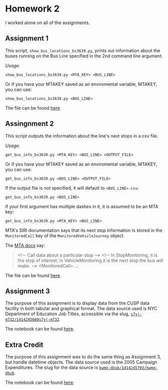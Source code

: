 # Homework 2

I worked alone on all of the assignments.

## Assignment 1
This script, `show_bus_locations_bs3639.py`, prints out information about the buses running on the Bus Line specified in the 2nd command line argument.

*Usage*:
```
show_bus_locations_bs3639.py <MTA_KEY> <BUS_LINE>
```
Or if you have your MTAKEY saved as an enviromental variable, MTAKEY, you can use:
```
show_bus_locations_bs3639.py <BUS_LINE>
```

The file can be found [here](show_bus_locations_bs3639.py).

## Assingnment 2
This script outputs the information about the line's next stops in a csv file.

*Usage*:
```
get_bus_info_bs3639.py <MTA_KEY> <BUS_LINE> <OUTPUT_FILE>
```
Or if you have your MTAKEY saved as an enviromental variable, MTAKEY, you can use:
```
get_bus_info_bs3639.py <BUS_LINE> <OUTPUT_FILE>
```
If the output file is not specified, it will default to `<BUS_LINE>.csv`:
```
get_bus_info_bs3639.py <BUS_LINE>
```
If your first argument has multiple dashes in it, it is assumed to be an MTA key:
```
get_bus_info_bs3639.py <MTA_KEY> <BUS_LINE>
```

MTA's SIRI documentation says that its next stop information is stored in the `MonitoredCall` key of the `MonitoredVehicleJourney` object.

The [MTA docs](http://bustime.mta.info/wiki/Developers/SIRIMonitoredVehicleJourney) say:
> &lt;!-- Call data about a particular stop --&gt;
&lt;!-- In StopMonitoring, it is the stop of interest; in VehicleMonitoring it is the next stop the bus will make. --&gt;
&lt;MonitoredCall&gt;
...



The file can be found [here](get_bus_info_bs3639.py).

## Assignment 3
The purpose of this assignment is to display data from the CUSP data facility in both tabular and graphical format. The data source used is NYC Department of Education Job Titles, accessible via the slug, [`s7yj-m732/1414245680s7yj-m732`](http://urbanprofiler.cloudapp.net/dataset/s7yj-m732/). 

The notebook can be found [here](HW2_A3.ipynb).

## Extra Credit
The purpose of this assignment was to do the same thing as Assignment 3, but handle datetime objects. The data source used is the 2005 Campaign Expenditures. The slug for the data source is [`kwmq-dbub/1414245703/kwmq-dbub`](http://urbanprofiler.cloudapp.net/dataset/easq-ubfe/).

The notebook can be found [here](HW2_Extra_Credit.ipynb).
